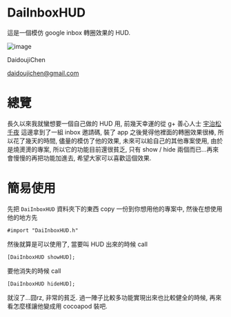 DaiInboxHUD
===========

這是一個模仿 google inbox 轉圈效果的 HUD.

![image](https://s3-ap-northeast-1.amazonaws.com/daidoujiminecraft/Daidouji/DaiInboxHUD_20141104.gif)

DaidoujiChen

daidoujichen@gmail.com

總覽
===========
長久以來我就蠻想要一個自己做的 HUD 用, 前幾天幸運的從 g+ 善心人士 [宇治松千夜](https://plus.google.com/u/0/+%E6%88%B4%E6%B5%B7%E5%88%9A%E4%B8%AD%E5%9B%BD/auto) 這邊拿到了一組 inbox 邀請碼, 裝了 app 之後覺得他裡面的轉圈效果很棒, 所以花了幾天的時間, 儘量的模仿了他的效果, 未來可以給自己的其他專案使用, 由於是燒燙燙的專案, 所以它的功能目前還很貧乏, 只有 show / hide 兩個而已...再來會慢慢的再把功能加進去, 希望大家可以喜歡這個效果.

簡易使用
===========
先把 `DaiInboxHUD` 資料夾下的東西 copy 一份到你想用他的專案中, 然後在想使用他的地方先

	#import "DaiInboxHUD.h"
	
然後就算是可以使用了, 當要叫 HUD 出來的時候 call

	[DaiInboxHUD showHUD];
	
要他消失的時候 call

	[DaiInboxHUD hideHUD];
	
就沒了...囧rz, 非常的貧乏. 過一陣子比較多功能實現出來也比較健全的時候, 再來看怎麼樣讓他變成用 cocoapod 裝吧.